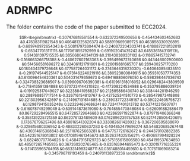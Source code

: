 # ADRMPC
The folder contains the code of the paper submitted to ECC2024.

<font size="0.5"> $$R=\begin{bmatrix}
     -0.307476818561554	&-0.632372349500656	&-0.454434603452683	&0.476383119821548	&0.406481325626373	&0.588919669389725	&0.463898330926895	&-0.689748972654343	&-0.508117973804474	&-0.240872204303741	&-0.188872218132019	&-0.653477013111115	&0.177061855792999	&-0.691902041435242	&0.645536184310913\\
 0.514381397515535	&0.385068040341139	&0.210438389331102	&-0.118657415732741	&-0.166663266718388	&-0.440627802163363	&-0.395499672740698	&0.443446002900600	&0.514566581696272	&0.324061121791601	&-0.226019881665707	&0.289400257170200	&0.180434379726648	&0.477587264031172	&-0.274364631623030\\
 -0.640640854835510	&-0.291974544525147	&-0.0731462240219116	&0.380523800849915	&0.359310507774353	&0.610096454620361	&0.504031479358673	&-0.694168806076050	&-0.598398447036743	&-0.324738323688507	&-0.0396096706390381	&-0.610961318016052	&0.0296482443809509	&-0.718413591384888	&0.570723414421082\\
 -0.417208224534988	&-0.353795886039734	&-0.191925317049027	&0.322388410568237	&0.212885886430740	&0.308444201946259	&0.288768857717514	&-0.326716154813767	&-0.427525341510773	&-0.285479873418808	&0.221302956342697	&-0.214967131614685	&-0.239037722349167	&-0.390224605798721	&0.129879415035248\\
 0.323294624686241	&0.723417401313782	&0.537412315607071	&-0.616078749299049	&-0.539144873619080	&-0.764655470848084	&-0.626091882586479	&0.867292284965515	&0.647285729646683	&0.422865971922874	&-0.879719406366348	&-0.355139225721359	&0.862076133489609	&0.0762896239757538	&0.521742850542069\\
 0.173676796257496	&0.438016541302204	&0.333082601428032	&-0.367206595838070	&-0.328615680336952	&-0.488302260637283	&-0.404852479696274	&0.546820685267448	&0.430314615368843	&0.251107625663281	&-0.547757726162672	&-0.244370102882385	&0.542351678013802	&0.0170819461345673	&0.352637432515621\\
 -0.490697994828224	&-0.682480707764626	&-0.458479151129723	&0.575155615806580	&0.454199537634850	&0.485072657465935	&0.367260202765465	&-0.635165944695473	&-0.320197716355324	&-0.114135965704918	&0.663314983248711	&0.0361488014459610	&-0.707611069083214	&-0.345796719193459	&-0.240701138973236
 \end{bmatrix}$$ </font>
